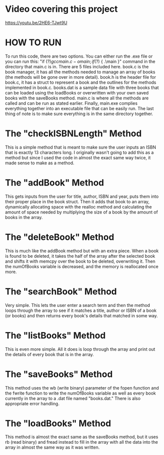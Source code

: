 # Video covering this project
https://youtu.be/2HE6-TJwt9U

# HOW TO RUN
To run this code, there are two options. You can either run the .exe file or you can run this: "if ($?) { gcc main.c -o main } ; if ($?) { .\main }" command in the directory that main.c is in. There are 5 files included here. book.c is the book manager, it has all the methods needed to manage an array of books (the methods will be gone over in more detail). book.h is the header file for book.c, it has a struct to represent a book and the outlines for the methods implemented in book.c. books.dat is a sample data file with three books that can be loaded using the loadBooks or overwritten with your own saved books with the saveBooks method. main.c is where all the methods are called and can be run as stated earlier. Finally, main.exe complies everything together into an executable file that can be easily run. The last thing of note is to make sure everything is in the same directory together.

# The "checkISBNLength" Method
This is a simple method that is meant to make sure the user inputs an ISBN that is exactly 13 characters long. I originally wasn't going to add this as a method but since I used the code in almost the exact same way twice, it made sense to make as a method.

# The "addBook" Method
This gets inputs from the user for title, author, ISBN and year, puts them into their proper place in the book struct. Then it adds that book to an array, dynamically allocating space with the realloc method and calculating the amount of space needed by multiplying the size of a book by the amount of books in the array.

# The "deleteBook" Method
This is much like the addBook method but with an extra piece. When a book is found to be deleted, it takes the half of the array after the selected book and shifts it with memcpy over the book to be deleted, overwriting it. Then the numOfBooks variable is decreased, and the memory is reallocated once more.

# The "searchBook" Method
Very simple. This lets the user enter a search term and then the method loops through the array to see if it matches a title, author or ISBN of a book (or books) and then returns every book's details that matched in some way.

# The "listBooks" Method
This is even more simple. All it does is loop through the array and print out the details of every book that is in the array.

# The "saveBooks" Method
This method uses the wb (write binary) parameter of the fopen function and the fwrite function to write the numOfBooks variable as well as every book currently in the array to a .dat file named "books.dat." There is also appropriate error handling. 

# The "loadBooks" Method
This method is almost the exact same as the saveBooks method, but it uses rb (read binary) and fread instead to fill in the array with all the data into the array in almost the same way as it was written.